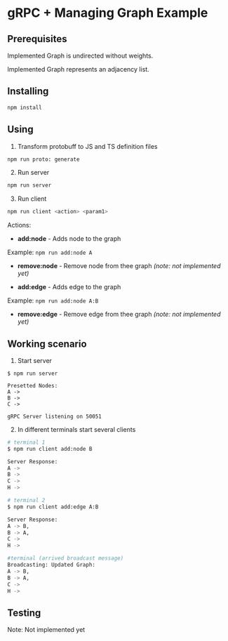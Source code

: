 # gRPC + Managing Graph Example

## Prerequisites

Implemented Graph is undirected without weights.

Implemented Graph represents an adjacency list.

## Installing

```bash
npm install
```

## Using

1. Transform protobuff to JS and TS definition files

```bash
npm run proto: generate
```

2. Run server

```bash
npm run server
```

3. Run client

```bash
npm run client <action> <param1>
```

Actions:

- **add:node** - Adds node to the graph

Example: `npm run add:node A`

- **remove:node** - Remove node from thee graph _(note: not implemented yet)_

- **add:edge** - Adds edge to the graph

Example: `npm run add:node A:B`

- **remove:edge** - Remove edge from thee graph _(note: not implemented yet)_

## Working scenario

1. Start server

```
$ npm run server

Presetted Nodes:
A ->
B ->
C ->

gRPC Server listening on 50051
```

2. In different terminals start several clients

```bash
# terminal 1
$ npm run client add:node B

Server Response:
A ->
B ->
C ->
H ->

# terminal 2
$ npm run client add:edge A:B

Server Response:
A -> B,
B -> A,
C ->
H ->

#terminal (arrived broadcast message)
Broadcasting: Updated Graph:
A -> B,
B -> A,
C ->
H ->

```

## Testing

Note: Not implemented yet
